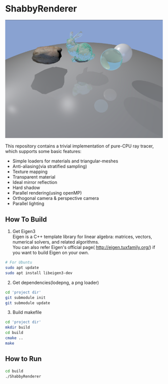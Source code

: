 # ShabbyRenderer  

![avatar](img/preview.png)

This repository contains a trivial implementation of pure-CPU ray tracer, which supports some basic features: 
* Simple loaders for materials and triangular-meshes    
* Anti-aliasing(via stratified sampling)  
* Texture mapping
* Transparent material  
* Ideal mirror reflection  
* Hard shadow
* Parallel rendering(using openMP)
* Orthogonal camera & perspective camera
* Parallel lighting

## How To Build  

1. Get Eigen3  
Eigen is a C++ template library for linear algebra: matrices, vectors, numerical solvers, and related algorithms.  
You can also refer Eigen's official page( http://eigen.tuxfamily.org/) if you want to build Eigen on your own.  
```bash  
# For Ubuntu
sudo apt update
sudo apt install libeigen3-dev
```

2. Get dependencies(lodepng, a png loader)  
```bash
cd 'project dir'
git submodule init
git submodule update
```

3. Build makefile  
```bash
cd 'project dir'
mkdir build
cd build
cmake ..
make
```

## How to Run
```bash
cd build
./ShabbyRenderer
```